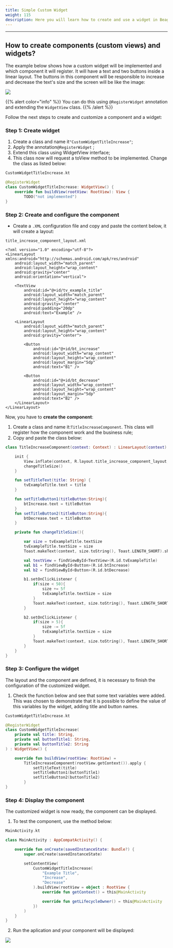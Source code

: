 ```yaml
---
title: Simple Custom Widget
weight: 115
description: Here you will learn how to create and use a widget in Beagle
---
```


---

## How to create components \(custom views\) and widgets?

The example below shows how a custom widget will be implemented and which component it will register. It will have a text and two buttons inside a linear layout. The buttons in this component will be responsible to increase and decrease the text's size and the screen will be like the image: 

![](/image%20%2883%29.png)

{{% alert color="info" %}}
You can do this using `@RegisterWidget` annotation and extending the `WidgetView` class.
{{% /alert %}}

Follow the next steps to create and customize a component and a widget:

### Step 1: Create widget

1. Create a class and name it`"CustomWidgetTitleIncrease"`;
2. Apply the annotation`@RegisterWidget` ;
3. Extend this class using  WidgetView interface;
4. This class now will request a toView method to be implemented. Change the class as listed below:  

```kotlin
CustomWidgetTitleIncrease.kt

@RegisterWidget
class CustomWidgetTitleIncrease: WidgetView() {
    override fun buildView(rootView: RootView): View {
        TODO("not implemented")
}
```

### Step 2: Create and configure the component

* Create a `.XML` configuration file and copy and paste the content below, it will create a layout:

```markup
title_increase_component_layout.xml

<?xml version="1.0" encoding="utf-8"?>
<LinearLayout xmlns:android="http://schemas.android.com/apk/res/android"
    android:layout_width="match_parent"
    android:layout_height="wrap_content"
    android:gravity="center"
    android:orientation="vertical">

    <TextView
        android:id="@+id/tv_example_title"
        android:layout_width="match_parent"
        android:layout_height="wrap_content"
        android:gravity="center"
        android:padding="20dp"
        android:text="Example" />

    <LinearLayout
        android:layout_width="match_parent"
        android:layout_height="wrap_content"
        android:gravity="center">

        <Button
            android:id="@+id/bt_increase"
            android:layout_width="wrap_content"
            android:layout_height="wrap_content"
            android:layout_margin="5dp"
            android:text="B1" />

        <Button
            android:id="@+id/bt_decrease"
            android:layout_width="wrap_content"
            android:layout_height="wrap_content"
            android:layout_margin="5dp"
            android:text="B2" />
    </LinearLayout>
</LinearLayout>
```

Now, you have to **create the** **component**: 

1. Create a class and name it:`TitleIncreaseComponent`. This class will register how the component work and the business rule;
2. Copy and paste the class below: 


```kotlin
class TitleIncreaseComponent(context: Context) : LinearLayout(context) {

    init {
        View.inflate(context, R.layout.title_increase_component_layout, this)
        changeTitleSize()
    }

    fun setTitleText(title: String) {
        tvExampleTitle.text = title
    }

    fun setTitleButton1(titleButton:String){
        btIncrease.text = titleButton
    }
    fun setTitleButton2(titleButton:String){
        btDecrease.text = titleButton
    }

    private fun changeTitleSize(){

        var size = tvExampleTitle.textSize
        tvExampleTitle.textSize = size
        Toast.makeText(context, size.toString(), Toast.LENGTH_SHORT).show()

        val textView = findViewById<TextView>(R.id.tvExampleTitle)
        val b1 = findViewById<Button>(R.id.btIncrease)
        val b2 = findViewById<Button>(R.id.btDecrease)

        b1.setOnClickListener {
            if(size < 50){
                size += 5f
                tvExampleTitle.textSize = size
            }
            Toast.makeText(context, size.toString(), Toast.LENGTH_SHORT).show()
        }

        b2.setOnClickListener {
            if(size > 5){
                size -= 5f
                tvExampleTitle.textSize = size
            }
            Toast.makeText(context, size.toString(), Toast.LENGTH_SHORT).show()
        }
    }
}
```


### Step 3: Configure the widget

The layout and the component are defined, it is necessary to finish the configuration of the customized widget. 

1. Check the function below and see that some text variables were added. This was chosen to demonstrate that it is possible to define the value of this variables by the widget, adding title and button names.

```kotlin
CustomWidgetTitleIncrease.kt

@RegisterWidget
class CustomWidgetTitleIncrease(
    private val title: String,
    private val buttonTitle1: String,
    private val buttonTitle2: String
) : WidgetView() {

    override fun buildView(rootView: RootView) =
        TitleIncreaseComponent(rootView.getContext()).apply {
            setTitleText(title)
            setTitleButton1(buttonTitle1)
            setTitleButton2(buttonTitle2)
        }
}
```

### Step 4: Display the component

The customized widget is now ready, the component can be displayed. 

1. To test the component, use the method below:

```kotlin
MainActivity.kt

class MainActivity : AppCompatActivity() {

    override fun onCreate(savedInstanceState: Bundle?) {
        super.onCreate(savedInstanceState)

        setContentView(
            CustomWidgetTitleIncrease(
                "Example Title",
                "Increase",
                "Decrease"
            ).buildView(rootView = object : RootView {
                override fun getContext() = this@MainActivity

                override fun getLifecycleOwner() = this@MainActivity
            })
        )
    }
}
```

2. Run the aplication and your component will be displayed:

![](/custumwidgetexample.gif)
